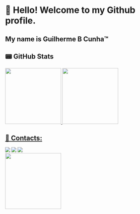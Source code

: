 # 👋 Hello! Welcome to my Github profile.
## My name is Guilherme B Cunha™

## 📟 GitHub Stats

<div>
<a href="https://github.com/GuilhermeBCunhaa">
<img loading="lazy" height="180em" src="https://github-readme-stats.vercel.app/api/top-langs/?username=GuilhermeBCunhaa&layout=compact&langs_count=7&theme=tokyonight"/>
<img loading="lazy" height="180em" src="https://github-readme-stats.vercel.app/api?username=GuilhermeBCunhaa&show_icons=true&theme=tokyonight&include_all_commits=true&count_private=true"/>
</div>

## 📱 Contacts:

<div>
  <a href="https://www.instagram.com/guilherme_borges.35/" target="_blank"><img loading="lazy" src="https://img.shields.io/badge/-Instagram-%23E4405F?style=for-the-badge&logo=instagram&logoColor=white" target="_blank"></a>
  <a href = "mailto:gui.b.cunha235@gmail.com"><img loading="lazy" src="https://img.shields.io/badge/Gmail-D14836?style=for-the-badge&logo=gmail&logoColor=white" target="_blank"></a>
  <a href="https://www.linkedin.com/in/guilherme-borges-b7892926a/" target="_blank"><img loading="lazy" src="https://img.shields.io/badge/-LinkedIn-%230077B5?style=for-the-badge&logo=linkedin&logoColor=white" target="_blank"></a> 
</div>

<div>
<img loading="lazy" height="180em" src="https://github-profile-summary-cards.vercel.app/api/cards/profile-details?username=GuilhermeBCunhaa&show_icons=true&theme=tokyonight&include_all_commits=true&count_private=true"/>
</div>
